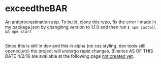 # exceedtheBAR

An antiprocrastination app. To build, clone this repo, fix the error I made in my package.json by changinng version to 1.1.0 and then run <code>$ npm install && npm start</code><br><br>

Since this is still in dev and this in alpha (no css styling, dev tools still opened,etc) the project will undergo rapid changes.
Binaries AS OF THIS DATE 4/2/16 are available at the following page <a href="#">not created yet</a>.
